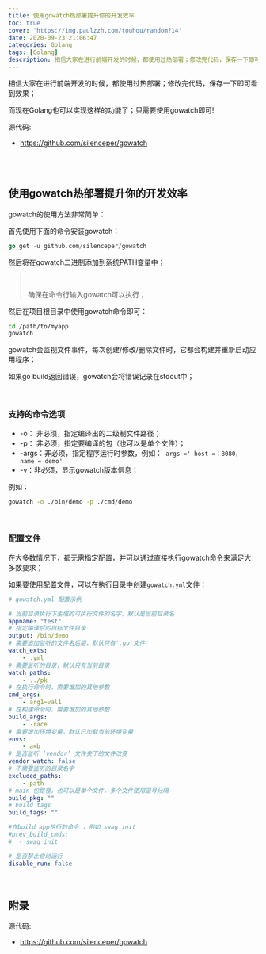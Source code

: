 ```yaml
---
title: 使用gowatch热部署提升你的开发效率
toc: true
cover: 'https://img.paulzzh.com/touhou/random?14'
date: 2020-09-23 21:06:47
categories: Golang
tags: [Golang]
description: 相信大家在进行前端开发的时候，都使用过热部署；修改完代码，保存一下即可看到效果；而现在Golang也可以实现这样的功能了；只需要使用gowatch即可!
---
```


相信大家在进行前端开发的时候，都使用过热部署；修改完代码，保存一下即可看到效果；

而现在Golang也可以实现这样的功能了；只需要使用gowatch即可!


源代码: 

- https://github.com/silenceper/gowatch

<br/>

<!--more-->

<br/>

## 使用gowatch热部署提升你的开发效率

gowatch的使用方法非常简单：

首先使用下面的命令安装gowatch：

```go
go get -u github.com/silenceper/gowatch
```

然后将在gowatch二进制添加到系统PATH变量中；

><br/>
>
>确保在命令行输入gowatch可以执行；

然后在项目根目录中使用gowatch命令即可：

```bash
cd /path/to/myapp
gowatch
```

gowatch会监视文件事件，每次创建/修改/删除文件时，它都会构建并重新启动应用程序；

如果go build返回错误，gowatch会将错误记录在stdout中；

<BR/>

### 支持的命令选项

-   -o： 非必须，指定编译出的二级制文件路径；
-   -p： 非必须，指定要编译的包（也可以是单个文件）；
-   -args：非必须，指定程序运行时参数，例如：`-args ='-host =：8080，-name = demo'`
-   -v：非必须，显示gowatch版本信息；

例如：

```bash
gowatch -o ./bin/demo -p ./cmd/demo
```

 <BR/>

### 配置文件

在大多数情况下，都无需指定配置，并可以通过直接执行gowatch命令来满足大多数要求；

如果要使用配置文件，可以在执行目录中创建`gowatch.yml`文件：

```yaml
# gowatch.yml 配置示例

# 当前目录执行下生成的可执行文件的名字，默认是当前目录名
appname: "test"
# 指定编译后的目标文件目录
output: /bin/demo
# 需要追加监听的文件名后缀，默认只有'.go'文件
watch_exts:
    - .yml
# 需要监听的目录，默认只有当前目录
watch_paths:
    - ../pk
# 在执行命令时，需要增加的其他参数
cmd_args:
    - arg1=val1
# 在构建命令时，需要增加的其他参数
build_args:
    - -race
# 需要增加环境变量，默认已加载当前环境变量
envs:
    - a=b
# 是否监听 ‘vendor’ 文件夹下的文件改变
vendor_watch: false
# 不需要监听的目录名字
excluded_paths:
    - path
# main 包路径，也可以是单个文件，多个文件使用逗号分隔
build_pkg: ""
# build tags
build_tags: ""

#在build app执行的命令 ，例如 swag init	
#prev_build_cmds:	
#  - swag init

# 是否禁止自动运行
disable_run: false
```

<BR/>


## 附录

源代码: 

- https://github.com/silenceper/gowatch

<br/>